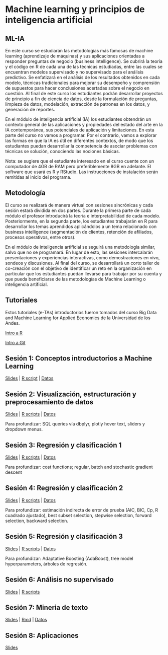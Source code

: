 # Machine learning y principios de inteligencia artificial 
## ML-IA

En este curso se estudiarán las metodologías más famosas de machine learning (aprendizaje de máquinas) y sus aplicaciones orientadas a responder preguntas de negocio (business intelligence). Se cubrirá la teoría y el código en R de cada una de las técnicas estudiadas, entre las cuales se encuentran modelos supervisado y no supervisado para el análisis predictivo. Se enfatizará en el análisis de los resultados obtenidos en cada modelo, técnicas tradicionales para mejorar su desempeño y comprensión de supuestos para hacer conclusiones acertadas sobre el negocio en cuestión. Al final de este curso los estudiantes podrán desarrollar proyectos de principio a fin de ciencia de datos, desde la formulación de preguntas, limpieza de datos, modelación, extracción de patrones en los datos, y generación de reportes. 

En el módulo de inteligencia artificial (IA) los estudiantes obtendrán un contexto general de las aplicaciones y propiedades del estado del arte en la IA contemporánea, sus potenciales de aplicación y limitaciones. En esta parte del curso no vamos a programar. Por el contrario, vamos a explorar las formas en que la IA es útil en diferentes contextos, de modo que los estudiantes puedan desarrollar la competencia de asociar problemas con técnicas se solución, conociendo las nociones básicas.

Nota: se sugiere que el estudiante interesado en el curso cuente con un computador de 4GB de RAM pero preferiblemente 8GB en adelante. El software que usará es R y RStudio. Las instrucciones de instalación serán remitidas al inicio del programa.


## Metodología

El curso se realizará de manera virtual con sesiones sincrónicas y cada sesión estará dividida en dos partes. Durante la primera parte de cada módulo el profesor introducirá la teoría e interpretabilidad de cada modelo. Posteriormente, en la segunda parte, los estudiantes trabajarán en R para desarrollar los temas aprendidos aplicándolos a un tema relacionado con business intelligence (segmentación de clientes, retención de afiliados, procesos operativos, entre otros).

En el módulo de inteligencia artificial se seguirá una metodología similar, salvo que no se programará. En lugar de esto, las sesiones intercalarán presentaciones y experiencias interactivas, como demostraciones en vivo, sondeos y discusiones. Al final del curso, se desarrollará un corto taller de co-creación con el objetivo de identificar un reto en la organización en particular que los estudiantes puedan llevarse para trabajar por su cuenta y que pueda beneficiarse de las metodologías de Machine Learning o inteligencia artificial.

## Tutoriales

Estos tutoriales (e-TAs) introductorios fueron tomados del curso Big Data and Machine Learning for Applied Economics de la Universidad de los Andes.

[Intro a R](https://raw.githack.com/jacobmunozc/ML-IA/main/Intro_a_R/e-ta2_R.html)

[Intro a Git](https://raw.githack.com/jacobmunozc/ML-IA/main/Intro_a_Git/e-ta1_Git.html)


## Sesión 1: Conceptos introductorios a Machine Learning

  [Slides](https://github.com/jacobmunozc/ML-IA/blob/main/Sesi%C3%B3n%201%20-%20Introducci%C3%B3n/Sesion_1.pdf) 
| [R script](https://github.com/jacobmunozc/ML-IA/blob/main/Sesi%C3%B3n%201%20-%20Introducci%C3%B3n/intro.R)
| [Datos](https://github.com/jacobmunozc/ML-IA/tree/main/Sesi%C3%B3n%201%20-%20Introducci%C3%B3n/Data)


## Sesión 2: Visualización, estructuración y preprocesamiento de datos

  [Slides](https://github.com/jacobmunozc/ML-IA/blob/main/Sesi%C3%B3n%202%20-%20Datos/Sesion_2.pdf) 
| [R scripts](https://github.com/jacobmunozc/ML-IA/tree/main/Sesi%C3%B3n%202%20-%20Datos/Scripts)
| [Datos](https://github.com/jacobmunozc/ML-IA/tree/main/Sesi%C3%B3n%202%20-%20Datos/Data)

Para profundizar: SQL queries vía dbplyr, plotly hover text, sliders y dropdown menus.


## Sesión 3: Regresión y clasificación 1

  [Slides](https://github.com/jacobmunozc/ML-IA/blob/main/Sesi%C3%B3n%203%20-%20Regresi%C3%B3n%20y%20clasificaci%C3%B3n%201/Sesion_3.pdf) 
| [R scripts](https://github.com/jacobmunozc/ML-IA/tree/main/Sesi%C3%B3n%203%20-%20Regresi%C3%B3n%20y%20clasificaci%C3%B3n%201/Scritps)
| [Datos](https://github.com/jacobmunozc/ML-IA/tree/main/Sesi%C3%B3n%203%20-%20Regresi%C3%B3n%20y%20clasificaci%C3%B3n%201/Data)

Para profundizar: cost functions; regular, batch and stochastic gradient descent


## Sesión 4: Regresión y clasificación 2

  [Slides](https://github.com/jacobmunozc/ML-IA/blob/main/Sesi%C3%B3n%204%20-%20Regresi%C3%B3n%20y%20clasificaci%C3%B3n%202/Sesion_4.pdf) 
| [R scripts](https://github.com/jacobmunozc/ML-IA/tree/main/Sesi%C3%B3n%204%20-%20Regresi%C3%B3n%20y%20clasificaci%C3%B3n%202/Scripts)
| [Datos](https://github.com/jacobmunozc/ML-IA/tree/main/Sesi%C3%B3n%204%20-%20Regresi%C3%B3n%20y%20clasificaci%C3%B3n%202/Data)

Para profundizar: estimación indirecta de error de prueba (AIC, BIC, Cp, R cuadrado ajustado), best subset selection, stepwise selection, forward selection, backward selection.

## Sesión 5: Regresión y clasificación 3


  [Slides](https://github.com/jacobmunozc/ML-IA/blob/main/Sesi%C3%B3n%205%20-%20Regresi%C3%B3n%20y%20clasificaci%C3%B3n%203/Sesion_5.pdf) 
| [R scripts](https://github.com/jacobmunozc/ML-IA/tree/main/Sesi%C3%B3n%205%20-%20Regresi%C3%B3n%20y%20clasificaci%C3%B3n%203/Scripts)
| [Datos](https://github.com/jacobmunozc/ML-IA/tree/main/Sesi%C3%B3n%205%20-%20Regresi%C3%B3n%20y%20clasificaci%C3%B3n%203/Data)

Para profundizar: Adaptative Boosting (AdaBoost), tree model hyperparameters, árboles de regresión. 


## Sesión 6: Análisis no supervisado

  [Slides](https://github.com/jacobmunozc/ML-IA/blob/main/Sesi%C3%B3n%206%20-%20Aprendizaje%20no%20supervisado/Sesion_6.pdf) 
| [R scripts](https://github.com/jacobmunozc/ML-IA/blob/main/Sesi%C3%B3n%206%20-%20Aprendizaje%20no%20supervisado/Unsupervised.R)


## Sesión 7: Mineria de texto

  [Slides](https://github.com/jacobmunozc/ML-IA/blob/main/Sesi%C3%B3n%207%20-%20Miner%C3%ADa%20de%20texto/Sesion_7.pdf) 
| [Rmd](https://raw.githack.com/jacobmunozc/ML-IA/main/Sesi%C3%B3n%207%20-%20Miner%C3%ADa%20de%20texto/Scripts/TextAsData.html)
| [Datos](https://github.com/jacobmunozc/ML-IA/tree/main/Sesi%C3%B3n%207%20-%20Miner%C3%ADa%20de%20texto/Data)


## Sesión 8: Aplicaciones

  [Slides]() 


